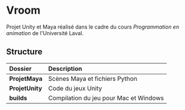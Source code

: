 # Vroom
Projet Unity et Maya réalisé dans le cadre du cours *Programmation en animation* de l'Université Laval.

## Structure
| Dossier |  Description |
|:---|:---|
| **ProjetMaya** | Scènes Maya et fichiers Python |
| **ProjetUnity** | Code du jeux Unity |
| **builds** | Compilation du jeu pour Mac et Windows|
